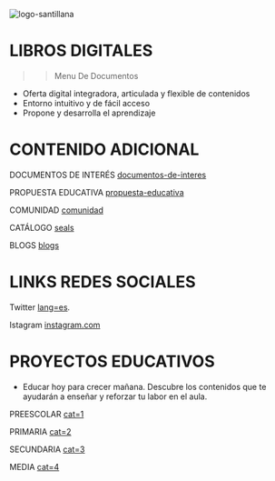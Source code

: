 

![logo-santillana](https://santillana.com.ec/Theme/sgcore/img/logo-santillana.svg)

# LIBROS DIGITALES

>> Menu De Documentos 

* Oferta digital integradora, articulada y flexible de contenidos
* Entorno intuitivo y de fácil acceso
* Propone y desarrolla el aprendizaje

# CONTENIDO ADICIONAL 

DOCUMENTOS DE INTERÉS [documentos-de-interes](https://santillana.com.co/documentos-de-interes/)

PROPUESTA EDUCATIVA [propuesta-educativa](https://santillana.com.co/propuesta-educativa/)

COMUNIDAD [comunidad](https://santillana.com.co/comunidad/)

CATÁLOGO [seals](https://catalogo.santillana.com.co/#!/seals)

BLOGS [blogs](https://santillana.com.co/blogs/)


# LINKS REDES SOCIALES

Twitter [lang=es](https://twitter.com/?lang=es).

Istagram [instagram.com](https://www.instagram.com/)


# PROYECTOS EDUCATIVOS

* Educar hoy para crecer mañana. Descubre los contenidos que te ayudarán a enseñar y reforzar tu labor en el aula.

PREESCOLAR [cat=1](https://santillana.com.co/proyectos-educativos/?cat=1)

PRIMARIA [cat=2](https://santillana.com.co/proyectos-educativos/?cat=2)

SECUNDARIA [cat=3](https://santillana.com.co/proyectos-educativos/?cat=3)

MEDIA [cat=4](https://santillana.com.co/proyectos-educativos/?cat=4)

